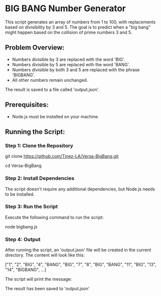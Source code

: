 # BIG BANG Number Generator

This script generates an array of numbers from 1 to 100, with replacements based on divisibility by 3 and 5. The goal is to predict when a "big bang" might happen based on the collision of prime numbers 3 and 5.

## Problem Overview:
- Numbers divisible by 3 are replaced with the word 'BIG'.
- Numbers divisible by 5 are replaced with the word 'BANG'.
- Numbers divisible by both 3 and 5 are replaced with the phrase 'BIGBANG'.
- All other numbers remain unchanged.

The result is saved to a file called 'output.json'.

## Prerequisites:
- Node.js must be installed on your machine.

## Running the Script:

### Step 1: Clone the Repository

git clone https://github.com/Tinez-LA/Versa-BigBang.git

cd Versa-BigBang

### Step 2: Install Dependencies

The script doesn't require any additional dependencies, but Node.js needs to be installed.

### Step 3: Run the Script

Execute the following command to run the script:

node bigbang.js

### Step 4: Output

After running the script, an 'output.json' file will be created in the current directory. The content will look like this:

["1", "2", "BIG", "4", "BANG", "BIG", "7", "8", "BIG", "BANG", "11", "BIG", "13", "14", "BIGBANG", ...]

The script will print the message:

The result has been saved to 'output.json'
